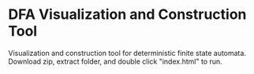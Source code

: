 # DFA Visualization and Construction Tool

Visualization and construction tool for deterministic finite state automata.
Download zip, extract folder, and double click "index.html" to run.
